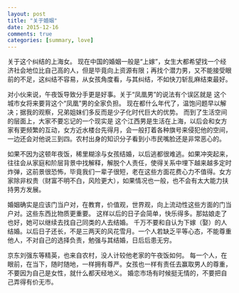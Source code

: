 ```yaml
---
layout: post
title: "关于婚姻"
date: 2015-12-16
comments: true
categories: [summary, love]
---
```


关于这个纠结的上海女。 现在中国的婚姻一般是“上嫁”，女生大都希望找一个经济社会地位比自己高的人，但是毕竟向上资源有限；再找个潜力男，又不能接受眼前的不足，这纠结不容易，从女孩角度看，与其纠结，不如快刀斩乱麻结束最好。

对小伙来说，午夜饭导致分手更是好事。关于“凤凰男”的说法有个误区就是 这个城市女将来要背这个“凤凰”男的全家负担。 现在都什么年代了，温饱问题早以解决；据我的观察，兄弟姐妹们多反而是少子化时代巨大的优势。 而到了生活空间的层面上，大家不要忘记的一个现实是 这个江西男是生活在上海，以后会和女方家有更频繁的互动，女方近水楼台先得月，会一般打着各种旗号来侵犯他的空间，一边还会对他说三到四。农村出身的知识分子看到小市民嘴脸还是非常恶心的。

如果不因为这顿年夜饭，稀里糊涂与女孩结婚，以后逃都很难逃。如果冲突起来，往往会从家庭和阶层背景中找解释，解脱个人责任，使得关系中埋下越来越多定时炸弹，这前景很恐怖，毕竟我们一辈子很短，老在这些方面花费心力不值得。女方家除非权贵（财富不明不白，风险更大），如果情况也一般，也不会有太大能力扶持男方发展。

婚姻确实是应该门当户对，在教育，价值观，世界观，向上流动性这些方面的门当户对。这些东西比物质更重要。 这样以后的日子会简单，快乐得多。那姑娘走了也好，她可以继续去找自己同类的人去结婚。 千万不要和自认为下嫁（娶）的人结婚。以后日子还长，不是三两天的风花雪月。一个人若缺乏平等心态，不能尊重他人，不对自己的选择负责，勉强与其结婚，日后后患无穷。

京东刘强东等精英，也来自农村，没人计较他老家的午夜饭如何。 每一个人，在眼前，在当下，随时随地，一样拥有尊严。女孩也一样有责任去赢取男人的尊重，不要因为自己是女性，就什么都天经地义。 婚恋市场有时候挺无情的，不要把自己弄得有价无市。